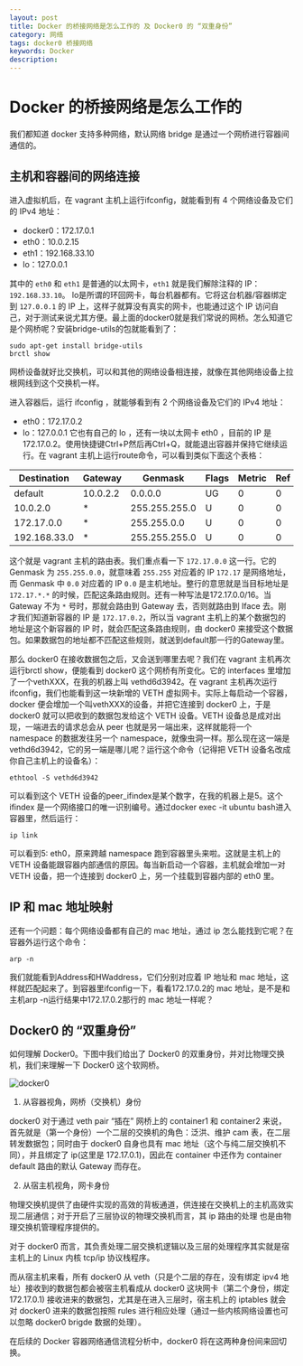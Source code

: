 ```yaml
---
layout: post
title: Docker 的桥接网络是怎么工作的 及 Docker0 的 “双重身份”
category: 网络
tags: docker0 桥接网络
keywords: Docker
description:
---
```


# Docker 的桥接网络是怎么工作的

我们都知道 docker 支持多种网络，默认网络 bridge 是通过一个网桥进行容器间通信的。

## 主机和容器间的网络连接

进入虚拟机后，在 vagrant 主机上运行ifconfig，就能看到有 4 个网络设备及它们的 IPv4 地址：
* docker0：172.17.0.1
* eth0：10.0.2.15
* eth1：192.168.33.10
* lo：127.0.0.1

其中的 `eth0` 和 `eth1` 是普通的以太网卡，`eth1` 就是我们解除注释的 IP：`192.168.33.10`。
lo是所谓的环回网卡，每台机器都有。它将这台机器/容器绑定到 `127.0.0.1` 的 IP 上，这样子就算没有真实的网卡，也能通过这个 IP 访问自己，对于测试来说尤其方便。最上面的docker0就是我们常说的网桥。怎么知道它是个网桥呢？安装bridge-utils的包就能看到了：

```shell
sudo apt-get install bridge-utils
brctl show
```

网桥设备就好比交换机，可以和其他的网络设备相连接，就像在其他网络设备上拉根网线到这个交换机一样。

进入容器后，运行 ifconfig ，就能够看到有 2 个网络设备及它们的 IPv4 地址：
* eth0：172.17.0.2
* lo：127.0.0.1
它也有自己的 lo ，还有一块以太网卡 eth0 ，目前的 IP 是 172.17.0.2。使用快捷键Ctrl+P然后再Ctrl+Q，就能退出容器并保持它继续运行。在 vagrant 主机上运行route命令，可以看到类似下面这个表格：

Destination|Gateway|Genmask|Flags|Metric|Ref|Use|Iface
-----------|-------|-------|-----|------|---|---|-----
default|10.0.2.2|0.0.0.0|UG|0|0|0|eth0
10.0.2.0|*|255.255.255.0|U|0|0|0|eth0
172.17.0.0|*|255.255.0.0|U|0|0|0|docker0
192.168.33.0|*|255.255.255.0|U|0|0|0|eth1

这个就是 vagrant 主机的路由表。我们重点看一下 `172.17.0.0` 这一行。它的 Genmask 为 `255.255.0.0`，就意味着 `255.255` 对应着的 IP `172.17` 是网络地址，而 Genmask 中 `0.0` 对应着的 IP `0.0` 是主机地址。整行的意思就是当目标地址是 `172.17.*.*` 的时候，匹配这条路由规则。还有一种写法是172.17.0.0/16。当 Gateway 不为 `*` 号时，那就会路由到 Gateway 去，否则就路由到 Iface 去。刚才我们知道新容器的 IP 是 `172.17.0.2`，所以当 vagrant 主机上的某个数据包的地址是这个新容器的 IP 时，就会匹配这条路由规则，由 docker0 来接受这个数据包。如果数据包的地址都不匹配这些规则，就送到default那一行的Gateway里。

那么 docker0 在接收数据包之后，又会送到哪里去呢？我们在 vagrant 主机再次运行brctl show，便能看到 docker0 这个网桥有所变化。它的 interfaces 里增加了一个vethXXX，在我的机器上叫 vethd6d3942。在 vagrant 主机再次运行ifconfig，我们也能看到这一块新增的 VETH 虚拟网卡。实际上每启动一个容器，docker 便会增加一个叫vethXXX的设备，并把它连接到 docker0 上，于是 docker0 就可以把收到的数据包发给这个 VETH 设备。VETH 设备总是成对出现，一端进去的请求总会从 peer 也就是另一端出来，这样就能将一个 namespace 的数据发往另一个 namespace，就像虫洞一样。那么现在这一端是vethd6d3942，它的另一端是哪儿呢？运行这个命令（记得把 VETH 设备名改成你自己主机上的设备名）：

```shell
ethtool -S vethd6d3942
```

可以看到这个 VETH 设备的peer_ifindex是某个数字，在我的机器上是5。这个 ifindex 是一个网络接口的唯一识别编号。通过docker exec -it ubuntu bash进入容器里，然后运行：

```shell
ip link
```

可以看到5: eth0，原来跨越 namespace 跑到容器里头来啦。这就是主机上的 VETH 设备能跟容器内部通信的原因。每当新启动一个容器，主机就会增加一对 VETH 设备，把一个连接到 docker0 上，另一个挂载到容器内部的 eth0 里。

## IP 和 mac 地址映射
还有一个问题：每个网络设备都有自己的 mac 地址，通过 ip 怎么能找到它呢？在容器外运行这个命令：

```shell
arp -n
```
我们就能看到Address和HWaddress，它们分别对应着 IP 地址和 mac 地址，这样就匹配起来了。到容器里ifconfig一下，看看172.17.0.2的 mac 地址，是不是和主机arp -n运行结果中172.17.0.2那行的 mac 地址一样呢？

## Docker0 的 “双重身份”

如何理解 Docker0。下图中我们给出了 Docker0 的双重身份，并对比物理交换机，我们来理解一下 Docker0 这个软网桥。

![docker0](http://tonybai.com/wp-content/uploads/docker-single-host-networking-docker0.jpg)

1. 从容器视角，网桥（交换机）身份

docker0 对于通过 veth pair “插在” 网桥上的 container1 和 container2 来说，首先就是（第一个身份）一个二层的交换机的角色：泛洪、维护 cam 表，在二层转发数据包；同时由于 docker0 自身也具有 mac 地址（这个与纯二层交换机不同），并且绑定了 ip(这里是 172.17.0.1)，因此在 container 中还作为 container default 路由的默认 Gateway 而存在。

2. 从宿主机视角，网卡身份

物理交换机提供了由硬件实现的高效的背板通道，供连接在交换机上的主机高效实现二层通信；对于开启了三层协议的物理交换机而言，其 ip 路由的处理 也是由物理交换机管理程序提供的。

对于 docker0 而言，其负责处理二层交换机逻辑以及三层的处理程序其实就是宿主机上的 Linux 内核 tcp/ip 协议栈程序。

而从宿主机来看，所有 docker0 从 veth（只是个二层的存在，没有绑定 ipv4 地址）接收到的数据包都会被宿主机看成从 docker0 这块网卡（第二个身份，绑定 172.17.0.1) 接收进来的数据包，尤其是在进入三层时，宿主机上的 iptables 就会 对 docker0 进来的数据包按照 rules 进行相应处理（通过一些内核网络设置也可以忽略 docker0 brigde 数据的处理）。

在后续的 Docker 容器网络通信流程分析中，docker0 将在这两种身份间来回切换。